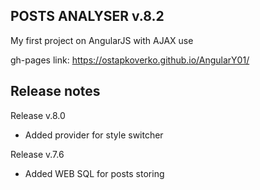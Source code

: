 POSTS ANALYSER v.8.2
------------------------


My first project on AngularJS with AJAX use

gh-pages link: https://ostapkoverko.github.io/AngularY01/   


Release notes
------------
Release v.8.0
+ Added provider for style switcher

Release v.7.6
+ Added WEB SQL for posts storing